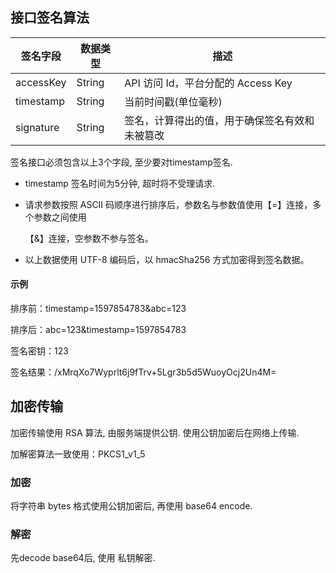 ## 接口签名算法

| 签名字段  | **数据类型** | **描述**                                       |
| --------- | ------------ | ---------------------------------------------- |
| accessKey | String       | API 访问 Id，平台分配的 Access Key             |
| timestamp | String       | 当前时间戳(单位毫秒)                           |
| signature | String       | 签名，计算得出的值，用于确保签名有效和未被篡改 |

签名接口必须包含以上3个字段, 至少要对timestamp签名. 

* timestamp 签名时间为5分钟, 超时将不受理请求.

- 请求参数按照 ASCII 码顺序进行排序后，参数名与参数值使用【=】连接，多个参数之间使用

  【&】连接，空参数不参与签名。

- 以上数据使用 UTF-8 编码后，以 hmacSha256 方式加密得到签名数据。



#### 示例

排序前：timestamp=1597854783&abc=123

排序后：abc=123&timestamp=1597854783

签名密钥：123

签名结果：/xMrqXo7Wyprlt6j9fTrv+5Lgr3b5d5WuoyOcj2Un4M=


## 加密传输

加密传输使用 RSA 算法, 由服务端提供公钥. 使用公钥加密后在网络上传输.

加解密算法一致使用：PKCS1_v1_5

### 加密

将字符串 bytes 格式使用公钥加密后, 再使用 base64 encode.

### 解密

先decode base64后, 使用 私钥解密.

